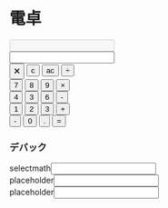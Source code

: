 # 電卓
<html>
  <body>
    <script src="script.js"></script>
    <input type="number" id="input_field2" disabled><br>
    <input type="number" id="input_field"><br>
    <input type="button" value="🗙" onclick="char_delete(0)">
    <input type="button" value="c" onclick="char_delete(1)">
    <input type="button" value="ac" onclick="char_delete(2)">
    <input type="button" value="÷" onclick="math('/')">
    <br>
    <input type="button" value="7" onclick="input(7)">
    <input type="button" value="8" onclick="input(8)">
    <input type="button" value="9" onclick="input(9)">
    <input type="button" value="×" onclick="math('*')">
    <br>
    <input type="button" value="4" onclick="input(4)">
    <input type="button" value="3" onclick="input(5)">
    <input type="button" value="6" onclick="input(6)">
    <input type="button" value="-" onclick="math('-')">
    <br>
    <input type="button" value="1" onclick="input(1)">
    <input type="button" value="2" onclick="input(2)">
    <input type="button" value="3" onclick="input(3)">
    <input type="button" value="+" onclick="math('+')">
    <br>
    <input type="button" value="-" onclick="input(-)">
    <input type="button" value="0" onclick="input(0)">
    <input type="button" value="." onclick="dot(ondot)">
    <input type="button" value="=" onclick="math('=')">
    <br>
    <!--デバック-->
    <h3>デバック</h3>
    selectmath<input type="text" id="selectmath">
    <br>
    placeholder<input type="text" id="selectmath">
    <br>
    placeholder<input type="text" id="selectmath">
    
  </body>
<html>
